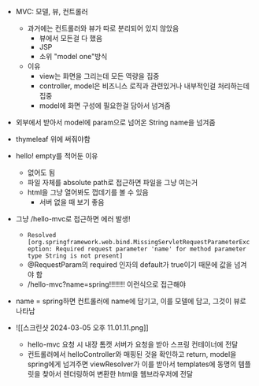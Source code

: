 - MVC: 모델, 뷰, 컨트롤러
	- 과거에는 컨트롤러와 뷰가 따로 분리되어 있지 않았음
		- 뷰에서 모든걸 다 했음
		- JSP
		- 소위 "model one"방식
	- 이유
		- view는 화면을 그리는데 모든 역량을 집중
		- controller, model은 비즈니스 로직과 관련있거나 내부적인걸 처리하는데 집중
		- model에 화면 구성에 필요한걸 담아서 넘겨줌

- 외부에서 받아서 model에 param으로 넘어온 String name을 넘겨줌
- thymeleaf 위에 써줘야함
- hello! empty를 적어둔 이유
	- 없어도 됨
	- 파일 자체를 absolute path로 접근하면 파일을 그냥 여는거
	- html을 그냥 열어봐도 껍데기를 볼 수 있음
		- 서버 없을 때 보기 좋음

- 그냥 /hello-mvc로 접근하면 에러 발생!
	- `Resolved [org.springframework.web.bind.MissingServletRequestParameterException: Required request parameter 'name' for method parameter type String is not present]`
	- @RequestParam의 required 인자의 default가 true이기 때문에 값을 넘겨야 함
	- /hello-mvc?name=spring!!!!!!!! 이런식으로 접근해야

- name = spring하면 컨트롤러에 name에 담기고, 이를 모델에 담고, 그것이 뷰로 나타남
- ![[스크린샷 2024-03-05 오후 11.01.11.png]]
	- hello-mvc 요청 시 내장 톰캣 서버가 요청을 받아 스프링 컨테이너에 전달
	- 컨트롤러에서 helloController와 매핑된 것을 확인하고 return, model을 spring에게 넘겨주면 viewResolver가 이를 받아서 templates에 동명의 템플릿을 찾아서 렌더링하여 변환한 html을 웹브라우저에 전달